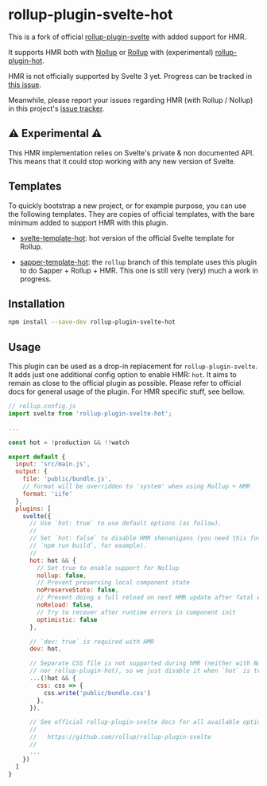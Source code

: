 # rollup-plugin-svelte-hot

This is a fork of official [rollup-plugin-svelte](https://github.com/rollup/rollup-plugin-svelte) with added support for HMR.

It supports HMR both with [Nollup](https://github.com/PepsRyuu/nollup) or [Rollup](https://github.com/rollup/rollup) with (experimental) [rollup-plugin-hot](https://github.com/rixo/rollup-plugin-hot).

HMR is not officially supported by Svelte 3 yet. Progress can be tracked in [this issue](https://github.com/sveltejs/svelte/issues/3632).

Meanwhile, please report your issues regarding HMR (with Rollup / Nollup) in this project's [issue tracker](https://github.com/rixo/rollup-plugin-svelte-hot/issues).

## :warning: Experimental :warning:

This HMR implementation relies on Svelte's private & non documented API. This means that it could stop working with any new version of Svelte.

## Templates

To quickly bootstrap a new project, or for example purpose, you can use the following templates. They are copies of official templates, with the bare minimum added to support HMR with this plugin.

- [svelte-template-hot](https://github.com/rixo/svelte-template-hot): hot version of the official Svelte template for Rollup.

- [sapper-template-hot](https://github.com/rixo/sapper-template-hot/tree/rollup): the `rollup` branch of this template uses this plugin to do Sapper + Rollup + HMR. This one is still very (very) much a work in progress.

## Installation

```bash
npm install --save-dev rollup-plugin-svelte-hot
```

## Usage

This plugin can be used as a drop-in replacement for `rollup-plugin-svelte`. It adds just one additional config option to enable HMR: `hot`. It aims to remain as close to the official plugin as possible. Please refer to official docs for general usage of the plugin. For HMR specific stuff, see bellow.

```js
// rollup.config.js
import svelte from 'rollup-plugin-svelte-hot';

...

const hot = !production && !!watch

export default {
  input: 'src/main.js',
  output: {
    file: 'public/bundle.js',
    // format will be overridden to 'system' when using Rollup + HMR
    format: 'iife'
  },
  plugins: [
    svelte({
      // Use `hot: true` to use default options (as follow).
      //
      // Set `hot: false` to disable HMR shenanigans (you need this for
      // `npm run build`, for example).
      //
      hot: hot && {
        // Set true to enable support for Nollup
        nollup: false,
        // Prevent preserving local component state
        noPreserveState: false,
        // Prevent doing a full reload on next HMR update after fatal error
        noReload: false,
        // Try to recover after runtime errors in component init
        optimistic: false
      },

      // `dev: true` is required with HMR
      dev: hot,

      // Separate CSS file is not supported during hMR (neither with Nollup
      // nor rollup-plugin-hot), so we just disable it when `hot` is true.
      ...(!hot && {
        css: css => {
          css.write('public/bundle.css')
        },
      }),

      // See official rollup-plugin-svelte docs for all available options:
      //
      //   https://github.com/rollup/rollup-plugin-svelte
      //
      ...
    })
  ]
}
```
